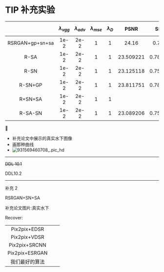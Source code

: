 # TIP 补充实验

| | $$\lambda_{vgg}$$ | $$\lambda_{adv}$$ | $$\lambda_{mse}$$ | $$\lambda_D $$ | PSNR | SSIM |
| :-----: | :--: | :--: | :--: | :-----: | :-----: | :-----: |
| RSRGAN+gp+sn+sa | 1e-2 | 2e-2 | 1 | 1 | 24.16 |0.7886|
| R-SA    | 1e-2 | 2e-2 | 1 | 1 | 23.509221 |0.782333|
| R-SN    | 1e-2 | 2e-2 | 1 | 1 | 23.125118 |0.755338|
| R-SN+GP | 1e-2 | 2e-2 | 1 | 1 | 23.811751 |0.786565|
| R+SN+SA | 1e-2 | 2e-2 | 1 | 1 |  ||
| R-SA-SN | 1e-2 | 2e-2 | 1 | 1 | 23.089206 |0.750486|



- 补充论文中展示的真实水下图像
- 画那种曲线
- ![931569460708_.pic_hd](https://cy-1256894686.cos.ap-beijing.myqcloud.com/cy/2019-09-28-141558.png)

---

~~DDL 10.1~~

DDL10.2

---

补充 2

RSRGAN+SN+SA

补充论文图片:真实水下

Recover:

|                |      |      |
| :------------: | ---- | ---- |
|  Pix2pix+EDSR  |      |      |
|  Pix2pix+VDSR  |      |      |
| Pix2pix+SRCNN  |      |      |
| Pix2pix+ESRGAN |      |      |
| 我们最好的算法 |      |      |


